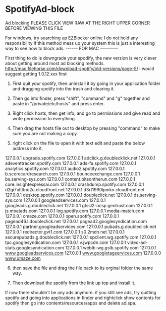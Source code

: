 # SpotifyAd-block
Ad blocking
PLEASE CLICK VIEW RAW AT THE RIGHT UPPER CORNER BEFORE VIEWING THIS FILE

For windows, try searching up EZBlocker online
I do not hold any responsibility if this method mess up your system this is just a interesting way to see how to block ads.
------ FOR MAC ---------

First thing to do is downgrade your spodify, the new version is very clever about getting around most ad blocking methods.
http://mac.filehorse.com/download-spotify/old-versions/page-5/
I would suggest getting 1.0.12.xxx first

1. First quit your spotify, then uninstall it by going in your application folder and dragging spotify into the trash and clearing it.

2. Then go into finder, press "shift", "command" and "g" together and paste in "/private/etc/hosts" and press enter.

3. Right click hosts, then get info, and go to permissions and give read and write permission to everything.

4. Then drag the hosts file out to desktop by pressing "command" to make sure you are not making a copy.

5. right click on the file to open it with text edit and paste the below address into it.

127.0.0.1 upgrade.spotify.com
127.0.0.1 adclick.g.doublecklick.net
127.0.0.1 adeventtracker.spotify.com
127.0.0.1 ads-fa.spotify.com
127.0.0.1 analytics.spotify.com
127.0.0.1 audio2.spotify.com
127.0.0.1 b.scorecardresearch.com
127.0.0.1 bounceexchange.com
127.0.0.1 bs.serving-sys.com
127.0.0.1 content.bitsontherun.com
127.0.0.1 core.insightexpressai.com
127.0.0.1 crashdump.spotify.com
127.0.0.1 d2gi7ultltnc2u.cloudfront.net
127.0.0.1 d3rt1990lpmkn.cloudfront.net
127.0.0.1 desktop.spotify.com
127.0.0.1 doubleclick.net
127.0.0.1 ds.serving-sys.com
127.0.0.1 googleadservices.com
127.0.0.1 googleads.g.doubleclick.net
127.0.0.1 gtssl2-ocsp.geotrust.com
127.0.0.1 js.moatads.com
127.0.0.1 log.spotify.com
127.0.0.1 media-match.com
127.0.0.1 omaze.com
127.0.0.1 open.spotify.com
127.0.0.1 pagead46.l.doubleclick.net
127.0.0.1 pagead2.googlesyndication.com
127.0.0.1 partner.googleadservices.com
127.0.0.1 pubads.g.doubleclick.net
127.0.0.1 redirector.gvt1.com
127.0.0.1 s0.2mdn.net
127.0.0.1 securepubads.g.doubleclick.net
127.0.0.1 spclient.wg.spotify.com
127.0.0.1 tpc.googlesyndication.com
127.0.0.1 v.jwpcdn.com
127.0.0.1 video-ad-stats.googlesyndication.com
127.0.0.1 weblb-wg.gslb.spotify.com
127.0.0.1 www.googleadservices.com
127.0.0.1 www.googletagservices.com
127.0.0.0 www.omaze.com

6. then save the file and drag the file back to its orginal folder the same way.

7. Then download the spotify from the link up top and install it. 

If now there shouldn't be any ads anymore.
if you still see ads, try quitting spotify and going into applications in finder and rightclick show contents for spotify then go into contents/resources/apps and delete ad.spa.
